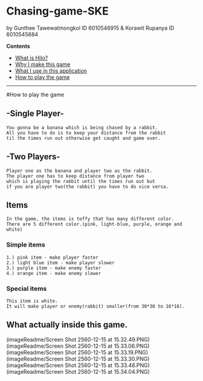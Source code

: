 # Chasing-game-SKE 
by Gunthee Tawewatmongkol ID 6010546915 & Korawit Rupanya ID 6010545684

**Contents**
- [What is Hilo?](#what-is-hilo-game)
- [Why I make this game](#why-make-this-game)
- [What I use in this application](#how-is-become-this-application)
- [How to play the game](#get-this-game)

--------------------------------------------------------------------------------------------------------------
#How to play the game

## -Single Player-

    You gonna be a banana which is being chased by a rabbit.
    All you have to do is to keep your distance from the rabbit 
    til the times run out otherwise get caught and game over.

## -Two Players-

    Player one as the banana and player two as the rabbit.
    The player one has to keep distance from player two 
    which is playing the rabbit until the times run out but 
    if you are player two(the rabbit) you have to do vice versa.

## Items
    In the game, the items is toffy that has many different color.
    There are 5 different color.(pink, light-blue, purple, orange and white)

   ### Simple items

	1.) pink item - make player faster
 	2.) light blue item - make player slower
 	3.) purple item - make enemy faster
 	4.) orange item - make enemy slower

  ### Special items

	This item is white.
	It will make player or enemy(rabbit) smaller(from 30*30 to 16*16).

## What actually inside this game.

(imageReadme/Screen Shot 2560-12-15 at 15.32.49.PNG)
(imageReadme/Screen Shot 2560-12-15 at 15.33.06.PNG)
(imageReadme/Screen Shot 2560-12-15 at 15.33.19.PNG)
(imageReadme/Screen Shot 2560-12-15 at 15.33.30.PNG)
(imageReadme/Screen Shot 2560-12-15 at 15.33.48.PNG)
(imageReadme/Screen Shot 2560-12-15 at 15.34.04.PNG)



    

